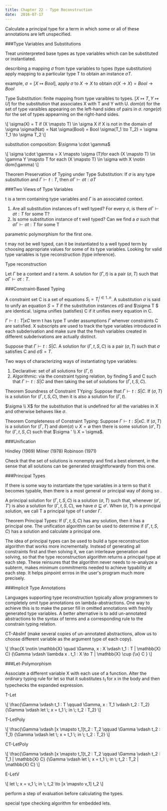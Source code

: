 ```yaml
---
title: Chapter 22 - Type Reconstruction
date:  2016-07-17
---
```


Calculate a principal type for a term in which some or all of these annotations
are left unspecified.

###Type Variables and Substitutions

Treat uninterpreted base types as type variables which can be substituted or
instantiated.

describing a mapping $\sigma$ from type variables to types (type substitution)
apply mapping to a particular type T to obtain an instance $\sigma T$.

example, $\sigma = [X \mapsto Bool]$, apply $\sigma$ to $X \to X$ to obtain
$\sigma(X \to X) = Bool \to Bool$

Type Substitution: finite mapping from type varaibles to types. $[X \mapsto T, Y \mapsto U]$
for the substitution that associates X with T and Y with U.
$dom(\sigma)$ for the set of type varaibles appearing on the left-hand sides
of pairs in $\sigma$. $range(\sigma)$ for the set of types appearning on the
right-hand sides.

\\[
\\sigma(X) = T if (X \\mapsto T) \\in \\sigma
             X if X is not in the domain of \\sigma
\\sigma(Nat)  = Nat
\\sigma(Bool) = Bool
\\sigma(T_1 \\to T_2) = \\sigma T_1 \\to \\sigma T_2
\\]

substitution composition: $\signma \cdot \gamma$

\\[
\\sigma \\cdot \\gamma = X \\mapsto \\sigma (T)for each (X \\mapsto T) \\in \\gamma
                         Y \\mapsto T for each (X \\mapsto T) \\in \\sigma with X \\notin dom(\\gamma)
\\]

Theorem Preservation of Typing under Type Substitution: If $\sigma$ is any type
substitution and $\Gamma \vdash t : T$, then $\sigma \Gamma \vdash \sigma t : \sigma T$

###Two Views of Type Variables

t is a term containing type variables and $\Gamma$ is an associated context.

1. Are all substitution instances of t well typed? For every $\sigma$, is there
$\sigma \Gamma \vdash \sigma t : T$ for some T?
2. Is some substitution instance of t well typed? Can we find a $\sigma$ such that
$\sigma \Gamma \vdash \sigma t : T$ for some T

parametric polymorphism for the first one.

t may not be well typed, can it be instantiated to a well typed term by choosing
appropriate values for some of its type variables. Looking for valid type variables
is type reconstruction (type inference).

Type reconstruction

Let $\Gamma$ be a context and $t$ a term. A solution for $(\Gamma , t)$ is a pair
$(\sigma , T)$ such that $\sigma \Gamma \vdash \sigma t : T$.

###Constraint-Based Typing

A constraint set C is a set of equations ${S_i = T_i^{i \in 1..n}}$. A substitution
$\sigma$ is said to unify an equation $S = T$ if the substitution instances $\sigma S$
and $\sigma T $ are identical. \sigma unifies (satisfies) C if it unifies every
equation in C.

$\Gamma \vdash t : T | x C$ term t has type T under assumptions $\Gamma$ whenver constraints C are satisfied.
X subscripts are used to track the type variables introduced in each subderivation
and make sure that the fresh variables created in different subderivations are
actually distinct.

Suppose that $\Gamma \vdash t : S | C$. A solution for $(\Gamma,t,S,C)$ is a
pair $(\sigma, T)$ such that $\sigma$ satisfies C and $\sigma S = T$.

Two ways of characterizing ways of instantiating type variables:

1. Declarative: set of all solutions for $(\Gamma, t)$
2. Algorithmic: via the constraint typing relation, by finding S and C such that
$\Gamma \vdash t : S | C$ and then taking the set of solutions for $(\Gamma,t,S,C)$.

Theorem Soundness of Constraint TYping: Suppose that $\Gamma \vdash t : S | C$.
If $(\sigma, T)$ is a solution for $(\Gamma,t,S,C)$, then it is also a solution
for $(\Gamma, t)$.

$\sigma \\ X$ for the substitution that is undefined for all the variables in X
and otherwise behaves like $\sigma$.

Theorem Completeness of Constraint Typing: Suppose $\Gamma \vdash t : S | x C$.
If $(\sigma,T)$ is a solution for $(\Gamma, T)$ and $dom(\sigma) \cup X = \emptyset$
then there is some solution $(\sigma ',T)$ for $(\Gamma, t, S, C)$ such that
$\sigma ' \\ X = \sigma$.

###Unification

Hindley (1969)
Milner (1978)
Robinson (1971)

Check that the set of solutions is nonempty and find a best element, in the sense
that all solutions can be generated straightforwardly from this one.


###Principal Types

If there is some way to instantiate the type variables in a term so that it
becomes typable, then there is a most general or principal way of doing so .

A principal solution for $(\Gamma,t,S,C)$ is a solution $(\sigma, T)$ such that,
whenever $(\sigma',T')$ is also a solution for $(\Gamma,t,S,C)$, we have
$\sigma \sqsubseteq \sigma'$. When $(\sigma, T)$ is a principal solution, we
call T a principal type of t under $\Gamma$.

Theorem Principal Types: If $(\Gamma,t,S,C)$ has any solution, then it has a
principal one. The unification algorithm can be used to determine if $(\Gamma,t,S,C)$
has a solution and calculate a principal one.

The idea of principal types can be used to build a type reconstruction algorithm
that works more incrementally. Instead of generating all constraints first and
then solving it, we can interleave generation and solving, so that the type
reconstruction algorithm returns a principal type at each step. These reinsures
that the algorithm never needs to re-analyze a subterm, makes minimum commitments
needed to achieve typability at each step. It helps pinpoint errros in the
user's program much more precisely.

###Implicit Type Annotations

Languages supporting type reconstruction typically allow programmers to
completely omit type annotations on lambda-abstractions. One way to achieve this
is to make the parser fill in omitted annotations with freshly generated type
variables. A better alternative is to add un-annotated abstractions to the
syntax of terms and a corresponding rule to the constrain typing relation.

CT-AbsInf (make several copies of un-annotated abstractions, allow us to choose
  different variable as the argument type of each copy).

\\[
\\frac{X \\notin \\mathbb{X} \\quad \\Gamma, x : X \\vdash t_1 : T | \\mathbb{X} C}
      {\\Gamma \\vdash \\lambda x . t_1 : X \\to T | \\mathbb{X} \\cup {\\x} C }
\\]

###Let-Polymorphism

Associate a different variable X with each use of a function. Alter the ordinary
typing rule for let so that it substitutes $t_1$ for x in the body and then
typechecks the expanded expression.

T-Let

\\[
\\frac{\\Gamma \\vdash t_1 : T \\qquad \\Gamma, x : T_1 \\vdash t_2 : T_2}
      {\\Gamma \\vdash let \\; x = t_1 \\; in \\; t_2 : T_2}
\\]

T-LetPoly

\\[
\\frac{\\Gamma \\vdash [x \\mapsto t_1]t_2 : T_2 \\qquad \\Gamma \\vdash t_2 : T_1}
      {\\Gamma \\vdash let \\; x = t_1 \\; in \\; t_2 : T_2}
\\]

CT-LetPoly

\\[
\\frac{\\Gamma \\vdash [x \\mapsto t_1]t_2 : T_2 \\qquad \\Gamma \\vdash t_2 : T_1 | \\mathbb{X} C}
      {\\Gamma \\vdash let \\; x = t_1 \\; in \\; t_2 : T_2 | \\mathbb{X} C}
\\]

E-LetV

\\[ let \\; x = v_1 \\; in \\; t_2 \\to [x \\mapsto v_1] t_2  \\]

perform a step of evaluation before calculating the types.

special type checking algorithm for embedded lets.
